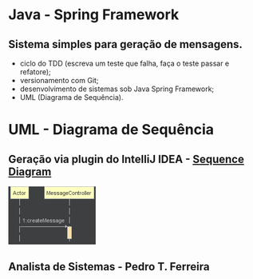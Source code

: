 # Java - Spring Framework
## Sistema simples para geração de mensagens.
* ciclo do TDD (escreva um teste que falha, faça o teste passar e refatore);
* versionamento com Git;
* desenvolvimento de sistemas sob Java Spring Framework;
* UML (Diagrama de Sequência).

# UML - Diagrama de Sequência
## Geração via plugin do IntelliJ IDEA - [Sequence Diagram](https://plugins.jetbrains.com/plugin/8286-sequencediagram)
![UML - Diagrama de Sequência Simples](https://github.com/pedrotavanoferreira/java-spring/blob/master/img/simpleSequenceDiagram.png)

## Analista de Sistemas - Pedro T. Ferreira
